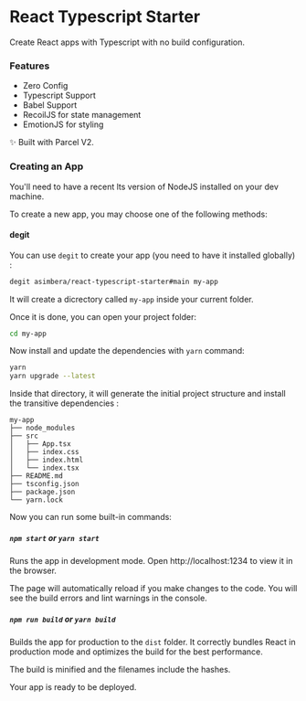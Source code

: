 # React Typescript Starter

Create React apps with Typescript with no build configuration.

### Features

- Zero Config
- Typescript Support
- Babel Support
- RecoilJS for state management
- EmotionJS for styling

✨ Built with Parcel V2.

### Creating an App

You'll need to have a recent lts version of NodeJS installed on your dev machine.

To create a new app, you may choose one of the following methods:

#### degit

You can use `degit` to create your app (you need to have it installed globally) :

```bash
degit asimbera/react-typescript-starter#main my-app
```

It will create a dicrectory called `my-app` inside your current folder.

Once it is done, you can open your project folder:

```bash
cd my-app
```

<!-- #### GitHub Template -->

Now install and update the dependencies with `yarn` command:

```bash
yarn
yarn upgrade --latest
```

Inside that directory, it will generate the initial project structure and install the transitive dependencies :

```
my-app
├── node_modules
├── src
│   ├── App.tsx
│   ├── index.css
│   ├── index.html
│   └── index.tsx
├── README.md
├── tsconfig.json
├── package.json
└── yarn.lock
```

Now you can run some built-in commands:

##### `npm start` or `yarn start`

Runs the app in development mode.
Open http://localhost:1234 to view it in the browser.

The page will automatically reload if you make changes to the code.
You will see the build errors and lint warnings in the console.

##### `npm run build` or `yarn build`

Builds the app for production to the `dist` folder.
It correctly bundles React in production mode and optimizes the build for the best performance.

The build is minified and the filenames include the hashes.

Your app is ready to be deployed.
